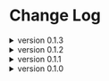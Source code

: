 Change Log
==========
<details>
<summary> version 0.1.3 </summary>

* added assignment operators
* updated documentation

</details>
<details>
<summary> version 0.1.2 </summary>

* fixed minor bug that uses incorrect fragment in repetition.

</details>
<details>
<summary> version 0.1.1 </summary>

* Edited documentation to fix typos

</details>
<details>
<summary> version 0.1.0 </summary>

* initial publish to crates.io

</details>